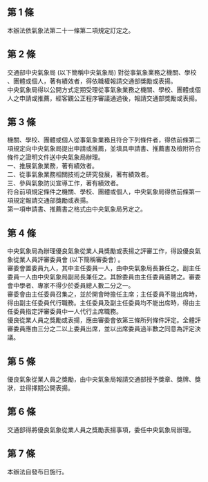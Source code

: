 第 1 條
-------
本辦法依氣象法第二十一條第二項規定訂定之。

第 2 條
-------
交通部中央氣象局 (以下簡稱中央氣象局) 對從事氣象業務之機關、學校  
、團體或個人，著有績效者，得依職權報請交通部獎勵或表揚。  
中央氣象局得以公開方式定期受理從事氣象業務之機關、學校、團體或個  
人之申請或推薦，經客觀公正程序審議通過後，報請交通部獎勵或表揚。

第 3 條
-------
機關、學校、團體或個人從事氣象業務且符合下列條件者，得依前條第二  
項規定向中央氣象局提出申請或推薦，並填具申請書、推薦書及檢附符合  
條件之證明文件送中央氣象局辦理。  
一、推展氣象業務，著有績效者。  
二、從事氣象業務相關技術之研究發展，著有績效者。  
三、參與氣象防災宣導工作，著有績效者。  
符合前項規定條件之機關、學校、團體或個人，中央氣象局得依前條第一  
項規定報請交通部獎勵或表揚。  
第一項申請書、推薦書之格式由中央氣象局另定之。

第 4 條
-------
中央氣象局為辦理優良氣象從業人員獎勵或表揚之評審工作，得設優良氣  
象從業人員評審委員會 (以下簡稱審委會) 。  
審委會置委員九人，其中主任委員一人，由中央氣象局長兼任之。副主任  
委員一人由中央氣象局副局長兼任之。其餘委員由主任委員遴聘之。審委  
會中學者、專家不得少於委員總人數二分之一。  
審委會由主任委員召集之，並於開會時擔任主席；主任委員不能出席時，  
得由副主任委員代行職務。主任委員及副主任委員均不能出席時，得由主  
任委員指定評審委員中一人代行主席職務。  
優良從業人員之獎勵或表揚，應由審委會依第三條所列條件評定。全體評  
審委員應由三分之二以上委員出席，並以出席委員過半數之同意為評定決  
議。

第 5 條
-------
優良氣象從業人員之獎勵，由中央氣象局報請交通部授予獎章、獎牌、獎  
狀，並得擇期公開表揚。

第 6 條
-------
交通部得將優良氣象從業人員之獎勵表揚事項，委任中央氣象局辦理。

第 7 條
-------
本辦法自發布日施行。

